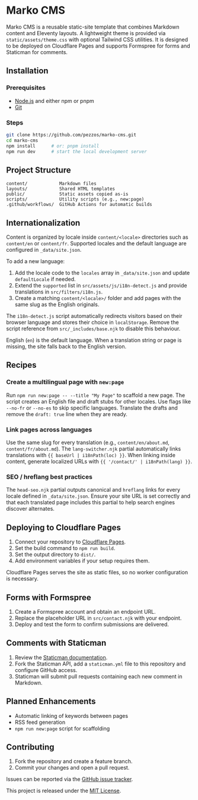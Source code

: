 # Marko CMS

Marko CMS is a reusable static-site template that combines Markdown content and Eleventy layouts. A lightweight theme is provided via `static/assets/theme.css` with optional Tailwind CSS utilities. It is designed to be deployed on Cloudflare Pages and supports Formspree for forms and Staticman for comments.

## Installation

### Prerequisites

* [Node.js](https://nodejs.org/) and either npm or pnpm
* [Git](https://git-scm.com/)

### Steps

```bash
git clone https://github.com/pezzos/marko-cms.git
cd marko-cms
npm install      # or: pnpm install
npm run dev      # start the local development server
```

## Project Structure

```text
content/            Markdown files
layouts/            Shared HTML templates
public/             Static assets copied as-is
scripts/            Utility scripts (e.g., new:page)
.github/workflows/  GitHub Actions for automatic builds
```

## Internationalization

Content is organized by locale inside `content/<locale>` directories such as `content/en` or `content/fr`. Supported locales
and the default language are configured in `_data/site.json`.

To add a new language:

1. Add the locale code to the `locales` array in `_data/site.json` and update `defaultLocale` if needed.
2. Extend the `supported` list in `src/assets/js/i18n-detect.js` and provide translations in `src/filters/i18n.js`.
3. Create a matching `content/<locale>/` folder and add pages with the same slug as the English originals.

The `i18n-detect.js` script automatically redirects visitors based on their browser language and stores their choice in
`localStorage`. Remove the script reference from `src/_includes/base.njk` to disable this behaviour.

English (`en`) is the default language. When a translation string or page is missing, the site falls back to the English
version.

## Recipes

### Create a multilingual page with `new:page`

Run `npm run new:page -- --title "My Page"` to scaffold a new page. The script creates an English file and draft stubs for
other locales. Use flags like `--no-fr` or `--no-es` to skip specific languages. Translate the drafts and remove the `draft:
true` line when they are ready.

### Link pages across languages

Use the same slug for every translation (e.g., `content/en/about.md`, `content/fr/about.md`). The `lang-switcher.njk` partial
automatically links translations with `{{ baseUrl | i18nPath(loc) }}`. When linking inside content, generate localized URLs with
`{{ '/contact/' | i18nPath(lang) }}`.

### SEO / hreflang best practices

The `head-seo.njk` partial outputs canonical and `hreflang` links for every locale defined in `_data/site.json`. Ensure your
site URL is set correctly and that each translated page includes this partial to help search engines discover alternates.

## Deploying to Cloudflare Pages

1. Connect your repository to [Cloudflare Pages](https://pages.cloudflare.com/).
2. Set the build command to `npm run build`.
3. Set the output directory to `dist/`.
4. Add environment variables if your setup requires them.

Cloudflare Pages serves the site as static files, so no worker configuration is necessary.

## Forms with Formspree

1. Create a Formspree account and obtain an endpoint URL.
2. Replace the placeholder URL in `src/contact.njk` with your endpoint.
3. Deploy and test the form to confirm submissions are delivered.

## Comments with Staticman

1. Review the [Staticman documentation](https://staticman.net/docs/).
2. Fork the Staticman API, add a `staticman.yml` file to this repository and configure GitHub access.
3. Staticman will submit pull requests containing each new comment in Markdown.

## Planned Enhancements

* Automatic linking of keywords between pages
* RSS feed generation
* `npm run new:page` script for scaffolding

## Contributing

1. Fork the repository and create a feature branch.
2. Commit your changes and open a pull request.

Issues can be reported via the [GitHub issue tracker](https://github.com/your-user/marko-cms/issues).

This project is released under the [MIT License](./LICENSE).

